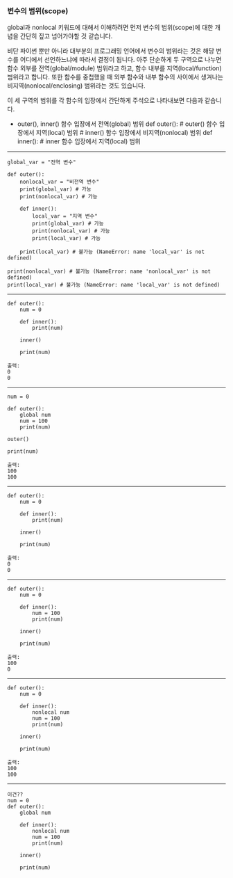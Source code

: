### 변수의 범위(scope)
global과 nonlocal 키워드에 대해서 이해하려면 먼저 변수의 범위(scope)에 대한 개념을 간단히 짚고 넘어가야할 것 같습니다.

비단 파이썬 뿐만 아니라 대부분의 프로그래밍 언어에서 변수의 범위라는 것은 해당 변수를 어디에서 선언하느냐에 따라서 결정이 됩니다. 아주 단순하게 두 구역으로 나누면 함수 외부를 전역(global/module) 범위라고 하고, 함수 내부를 지역(local/function) 범위라고 합니다. 또한 함수를 중첩했을 때 외부 함수와 내부 함수의 사이에서 생겨나는 비지역(nonlocal/enclosing) 범위라는 것도 있습니다.

이 세 구역의 범위를 각 함수의 입장에서 간단하게 주석으로 나타내보면 다음과 같습니다.

- outer(), inner() 함수 입장에서 전역(global) 범위
    def outer():
        # outer() 함수 입장에서 지역(local) 범위
        # inner() 함수 입장에서 비지역(nonlocal) 범위
        def inner():
            # inner 함수 입장에서 지역(local) 범위

---         
    global_var = "전역 변수"

    def outer():
        nonlocal_var = "비전역 변수"
        print(global_var) # 가능
        print(nonlocal_var) # 가능

        def inner():
            local_var = "지역 변수"
            print(global_var) # 가능
            print(nonlocal_var) # 가능
            print(local_var) # 가능

        print(local_var) # 불가능 (NameError: name 'local_var' is not defined)

    print(nonlocal_var) # 불가능 (NameError: name 'nonlocal_var' is not defined)
    print(local_var) # 불가능 (NameError: name 'local_var' is not defined)


---- 

    def outer():
        num = 0 

        def inner():
            print(num)

        inner()

        print(num)

    출력:
    0
    0

---- 

    num = 0

    def outer():
        global num
        num = 100
        print(num)

    outer()

    print(num)

    출력:
    100
    100

------ 

    def outer():
        num = 0 

        def inner():
            print(num)

        inner()

        print(num)

    출력:
    0
    0

--------

    def outer():
        num = 0

        def inner():
            num = 100
            print(num)

        inner()

        print(num)

    출력:
    100
    0

---------

    def outer():
        num = 0

        def inner():
            nonlocal num
            num = 100
            print(num)

        inner()

        print(num)

    출력:
    100
    100

----------

    이건??
    num = 0
    def outer():
        global num

        def inner():
            nonlocal num
            num = 100
            print(num)

        inner()

        print(num)

    
